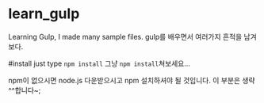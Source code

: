 # learn_gulp

Learning Gulp, I made many sample files. 
gulp를 배우면서 여러가지 흔적을 남겨보다. 

#install
just type `npm install`
그냥 `npm install`쳐보세요...

npm이 없으시면 node.js 다운받으시고 npm 설치하셔야 될 것입니다. 이 부분은 생략^^합니다~; 


